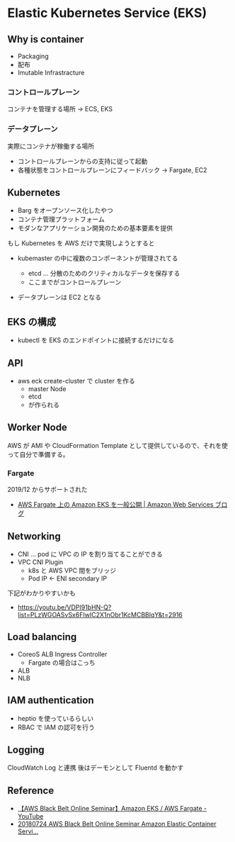 # Elastic Kubernetes Service (EKS)

## Why is container

- Packaging
- 配布
- Imutable Infrastracture

### コントロールプレーン

コンテナを管理する場所 -> ECS, EKS

### データプレーン

実際にコンテナが稼働する場所

- コントロールプレーンからの支持に従って起動
- 各種状態をコントロールプレーンにフィードバック
  -> Fargate, EC2

## Kubernetes

- Barg をオープンソース化したやつ
- コンテナ管理プラットフォーム
- モダンなアプリケーション開発のための基本要素を提供

もし Kubernetes を AWS だけで実現しようとすると

- kubemaster の中に複数のコンポーネントが管理されてる

  - etcd ... 分散のためのクリティカルなデータを保存する
  - ここまでがコントロールプレーン

- データプレーンは EC2 となる

## EKS の構成

- kubectl を EKS のエンドポイントに接続するだけになる

## API

- aws eck create-cluster で cluster を作る
  - master Node
  - etcd
  - が作られる

## Worker Node

AWS が AMI や CloudFormation Template として提供しているので、それを使って自分で準備する。

### Fargate

2019/12 からサポートされた

- [AWS Fargate 上の Amazon EKS を一般公開 | Amazon Web Services ブログ](https://aws.amazon.com/jp/blogs/news/amazon-eks-on-aws-fargate-now-generally-available/)

## Networking

- CNI ... pod に VPC の IP を割り当てることができる
- VPC CNI Plugin
  - k8s と AWS VPC 間をブリッジ
  - Pod IP <- ENI secondary IP

下記がわかりやすいかも

- https://youtu.be/VDPI91bHN-Q?list=PLzWGOASvSx6FIwIC2X1nObr1KcMCBBlqY&t=2916

## Load balancing

- CoreoS ALB Ingress Controller
  - Fargate の場合はこっち
- ALB
- NLB

## IAM authentication

- heptio を使っているらしい
- RBAC で IAM の認可を行う

## Logging

CloudWatch Log と連携
後はデーモンとして Fluentd を動かす

## Reference

- [【AWS Black Belt Online Seminar】Amazon EKS / AWS Fargate - YouTube](https://www.youtube.com/watch?v=VDPI91bHN-Q&list=PLzWGOASvSx6FIwIC2X1nObr1KcMCBBlqY&index=48&t=0s)
- [20180724 AWS Black Belt Online Seminar Amazon Elastic Container Servi…](https://www.slideshare.net/AmazonWebServicesJapan/20180724-aws-black-belt-online-seminar-amazon-elastic-container-service-for-kubernetes-amazon-eks-aws-fargate)

